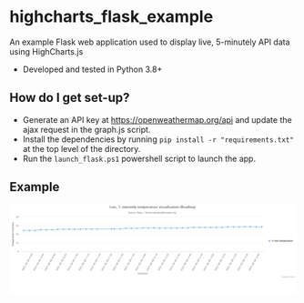 # highcharts_flask_example
An example Flask web application used to display live, 5-minutely API data using HighCharts.js

* Developed and tested in Python 3.8+

## How do I get set-up?

* Generate an API key at https://openweathermap.org/api and update the ajax request in the graph.js script.
* Install the dependencies by running ```pip install -r "requirements.txt"``` at the top level of the directory.
* Run the ```launch_flask.ps1``` powershell script to launch the app.

## Example

![Example graph](./imgs/example.png)

